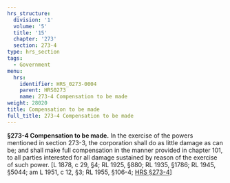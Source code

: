 ```yaml
---
hrs_structure:
  division: '1'
  volume: '5'
  title: '15'
  chapter: '273'
  section: 273-4
type: hrs_section
tags:
  - Government
menu:
  hrs:
    identifier: HRS_0273-0004
    parent: HRS0273
    name: 273-4 Compensation to be made
weight: 28020
title: Compensation to be made
full_title: 273-4 Compensation to be made
---
```

**§273-4 Compensation to be made.** In the exercise of the powers mentioned in section 273-3, the corporation shall do as little damage as can be; and shall make full compensation in the manner provided in chapter 101, to all parties interested for all damage sustained by reason of the exercise of such power. [L 1878, c 29, §4; RL 1925, §880; RL 1935, §1786; RL 1945, §5044; am L 1951, c 12, §3; RL 1955, §106-4; [HRS §273-4](/title-15/chapter-273/section-273-4/)]